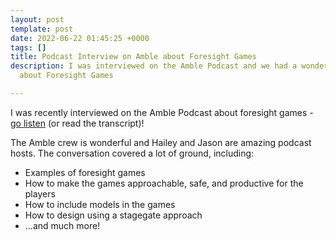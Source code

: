 ```yaml
---
layout: post
template: post
date: 2022-06-22 01:45:25 +0000
tags: []
title: Podcast Interview on Amble about Foresight Games
description: I was interviewed on the Amble Podcast and we had a wonderful conversation
  about Foresight Games

---
```

I was recently interviewed on the Amble Podcast about foresight games - [go listen](https://amble.studio/episode-11-foresight-games-with-randy-lubin/) (or read the transcript)!

The Amble crew is wonderful and Hailey and Jason are amazing podcast hosts. The conversation covered a lot of ground, including: 

* Examples of foresight games
* How to make the games approachable, safe, and productive for the players
* How to include models in the games
* How to design using a stagegate approach
* ...and much more!